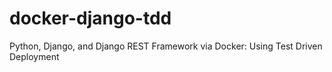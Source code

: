 # docker-django-tdd
Python, Django, and Django REST Framework via Docker: Using Test Driven Deployment
